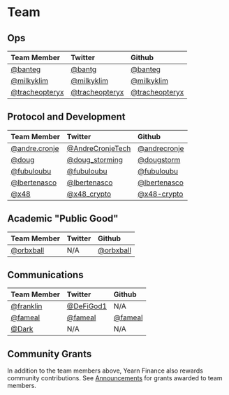 # Team

## Ops

| Team Member | Twitter | Github |
| :--- | :--- | :--- |
| [@banteg](https://gov.yearn.finance/u/banteg) | [@bantg](https://twitter.com/bantg) | [@banteg](https://github.com/banteg) |
| [@milkyklim](https://gov.yearn.finance/u/milkyklim) | [@milkyklim](https://twitter.com/milkyklim) | [@milkyklim](https://github.com/milkyklim) |
| [@tracheopteryx](https://gov.yearn.finance/u/tracheopteryx) | [@tracheopteryx](https://twitter.com/tracheopteryx) | [@tracheopteryx](https://github.com/tracheopteryx) |

## Protocol and Development

| Team Member | Twitter | Github |
| :--- | :--- | :--- |
| [@andre.cronje](https://gov.yearn.finance/u/andre.cronje) | [@AndreCronjeTech](https://twitter.com/andrecronjetech) | [@andrecronje](https://github.com/andrecronje) |
| [@doug](https://gov.yearn.finance/u/doug) | [@doug\_storming](https://twitter.com/doug_storming) | [@dougstorm](https://github.com/dougstorm) |
| [@fubuloubu](https://gov.yearn.finance/u/fubuloubu) | [@fubuloubu](https://twitter.com/fubuloubu) | [@fubuloubu](https://github.com/fubuloubu) |
| [@lbertenasco](https://gov.yearn.finance/u/lbertenasco) | [@lbertenasco](https://twitter.com/lbertenasco) | [@lbertenasco](https://github.com/lbertenasco) |
| [@x48](https://gov.yearn.finance/u/x48) | [@x48\_crypto](https://twitter.com/x48_crypto) | [@x48-crypto](https://github.com/x48-crypto/) |

## Academic "Public Good"

| Team Member | Twitter | Github |
| :--- | :--- | :--- |
| [@orbxball](https://gov.yearn.finance/u/orbxball) | N/A | [@orbxball](https://github.com/orbxball) |

## Communications

| Team Member | Twitter | Github |
| :--- | :--- | :--- |
| [@franklin](https://gov.yearn.finance/u/franklin) | [@DeFiGod1](https://twitter.com/DeFiGod1) | N/A |
| [@fameal](https://gov.yearn.finance/u/fameal) | [@fameal](https://twitter.com/fameal) | [@fameal](https://github.com/fameal) |
| [@Dark](https://gov.yearn.finance/u/dark) | N/A | N/A |

## Community Grants

In addition to the team members above, Yearn Finance also rewards community contributions. See [Announcements](https://gov.yearn.finance/c/announcement/14) for grants awarded to team members.

